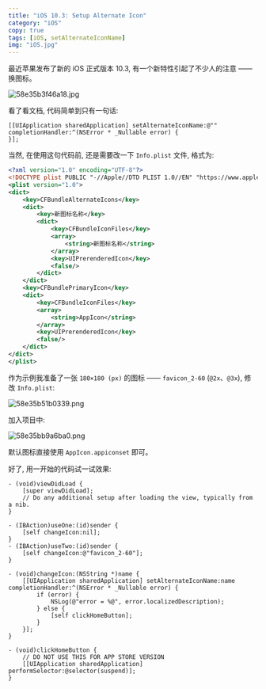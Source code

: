 ```yaml
---
title: "iOS 10.3: Setup Alternate Icon"
category: "iOS"
copy: true
tags: [iOS, setAlternateIconName]
img: "iOS.jpg"
---
```

最近苹果发布了新的 iOS 正式版本 10.3, 有一个新特性引起了不少人的注意 —— 换图标。

![58e35b3f46a18.jpg](https://ooo.0o0.ooo/2017/04/04/58e35b3f46a18.jpg)

看了看文档, 代码简单到只有一句话:

```objc
[[UIApplication sharedApplication] setAlternateIconName:@"" completionHandler:^(NSError * _Nullable error) {
}];
```
当然, 在使用这句代码前, 还是需要改一下 `Info.plist` 文件, 格式为:

```xml
<?xml version="1.0" encoding="UTF-8"?>
<!DOCTYPE plist PUBLIC "-//Apple//DTD PLIST 1.0//EN" "https://www.apple.com/DTDs/PropertyList-1.0.dtd">
<plist version="1.0">
<dict>
	<key>CFBundleAlternateIcons</key>
	<dict>
		<key>新图标名称</key>
		<dict>
			<key>CFBundleIconFiles</key>
			<array>
				<string>新图标名称</string>
			</array>
			<key>UIPrerenderedIcon</key>
			<false/>
		</dict>
	</dict>
	<key>CFBundlePrimaryIcon</key>
	<dict>
		<key>CFBundleIconFiles</key>
		<array>
			<string>AppIcon</string>
		</array>
		<key>UIPrerenderedIcon</key>
		<false/>
	</dict>
</dict>
</plist>
```

作为示例我准备了一张 `180×180 (px)` 的图标 —— `favicon_2-60` (`@2x`、`@3x`), 修改 `Info.plist`:

![58e35b51b0339.png](https://ooo.0o0.ooo/2017/04/04/58e35b51b0339.png)

加入项目中:

![58e35bb9a6ba0.png](https://ooo.0o0.ooo/2017/04/04/58e35bb9a6ba0.png)

默认图标直接使用 `AppIcon.appiconset` 即可。

好了, 用一开始的代码试一试效果:

```objc
- (void)viewDidLoad {
    [super viewDidLoad];
    // Do any additional setup after loading the view, typically from a nib.
}

- (IBAction)useOne:(id)sender {
    [self changeIcon:nil];
}
- (IBAction)useTwo:(id)sender {
    [self changeIcon:@"favicon_2-60"];
}

- (void)changeIcon:(NSString *)name {
    [[UIApplication sharedApplication] setAlternateIconName:name completionHandler:^(NSError * _Nullable error) {
        if (error) {
            NSLog(@"error = %@", error.localizedDescription);
        } else {
            [self clickHomeButton];
        }
    }];
}

- (void)clickHomeButton {
    // DO NOT USE THIS FOR APP STORE VERSION
    [[UIApplication sharedApplication] performSelector:@selector(suspend)];
}
```
